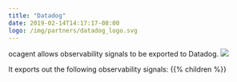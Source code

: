 ```yaml
---
title: "Datadog"
date: 2019-02-14T14:17:17-08:00
logo: /img/partners/datadog_logo.svg
---
```


ocagent allows observability signals to be exported to Datadog.
![](/images/ocagent-exporter-datadog-all-schematics.png)

It exports out the following observability signals:
{{% children %}}

